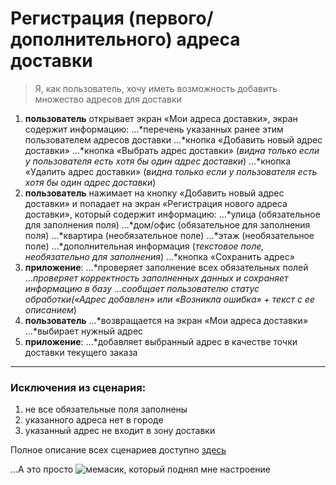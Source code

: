 # Регистрация (первого/дополнительного) адреса доставки 
>Я, как пользователь, хочу иметь возможность добавить множество адресов для доставки
1. **пользователь** открывает экран «Мои адреса доставки», экран содержит информацию:
...*перечень указанных ранее этим пользователем адресов доставки
...*кнопка «Добавить новый адрес доставки»
...*кнопка «Выбрать адрес доставки» (*видна только если у пользователя есть хотя бы один адрес доставки*)
...*кнопка «Удалить адрес доставки» (*видна только если у пользователя есть хотя бы один адрес доставки*)
2. **пользователь** нажимает на кнопку «Добавить новый адрес доставки» и попадает на экран «Регистрация нового адреса доставки», который содержит информацию:
...*улица (обязательное для заполнения поля)
...*дом/офис (обязательное для заполнения поля)
...*квартира (необязательное поле)
...*этаж (необязательное поле)
...*дополнительная информация (*текстовое поле, необязательно для заполнения*)
...*кнопка «Сохранить адрес»
3. **приложение**:
...*проверяет заполнение всех обязательных полей
...*проверяет корректность заполненных данных и сохраняет информацию в базу
...*сообщает пользователю статус обработки(*«Адрес добавлен» или «Возникла ошибка» + текст с ее описанием*)
4. **пользователь** 
...*возвращается на экран «Мои адреса доставки»
...*выбирает нужный адрес
5. **приложение**:
...*добавляет выбранный адрес в качестве точки доставки текущего заказа
------------------------- 
### Исключения из сценария:
1. не все обязательные поля заполнены 
2. указанного адреса нет в городе
3. указанный адрес не входит в зону доставки

Полное описание всех сценариев доступно [здесь](https://hulkbusters-factory.atlassian.net/wiki/spaces/PIZZA7/pages/458753)

...А это просто ![мемасик](https://i.redd.it/75yo4widpi451.png), который поднял мне настроение